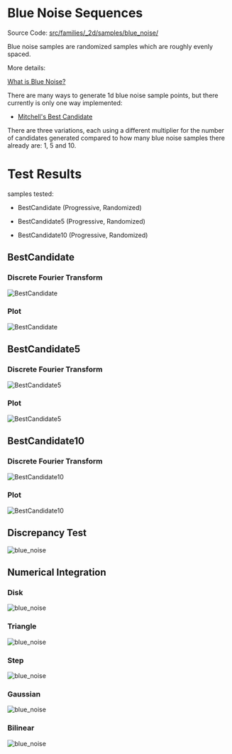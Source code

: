 # Blue Noise Sequences
Source Code: [src/families/_2d/samples/blue_noise/](../../../../src/families/_2d/samples/blue_noise/)

Blue noise samples are randomized samples which are roughly evenly spaced.

More details:
[What is Blue Noise?](../../../../doc/bluenoise.md)  

There are many ways to generate 1d blue noise sample points, but there currently is only one way implemented:
* [Mitchell's Best Candidate](../../../../doc/bestcandidate.md)  

There are three variations, each using a different multiplier for the number of candidates generated compared to how many blue noise samples there already are: 1, 5 and 10.
# Test Results
 samples tested:
* BestCandidate (Progressive, Randomized)
* BestCandidate5 (Progressive, Randomized)
* BestCandidate10 (Progressive, Randomized)
## BestCandidate
### Discrete Fourier Transform
![BestCandidate](../../../_2d/samples/blue_noise/DFT_BestCandidate.png)  
### Plot
![BestCandidate](../../../_2d/samples/blue_noise/MakePlot_BestCandidate.png)  
## BestCandidate5
### Discrete Fourier Transform
![BestCandidate5](../../../_2d/samples/blue_noise/DFT_BestCandidate5.png)  
### Plot
![BestCandidate5](../../../_2d/samples/blue_noise/MakePlot_BestCandidate5.png)  
## BestCandidate10
### Discrete Fourier Transform
![BestCandidate10](../../../_2d/samples/blue_noise/DFT_BestCandidate10.png)  
### Plot
![BestCandidate10](../../../_2d/samples/blue_noise/MakePlot_BestCandidate10.png)  
## Discrepancy Test
![blue_noise](../../../_2d/samples/blue_noise/CalculateDiscrepancy.png)  
## Numerical Integration
### Disk
![blue_noise](../../../_2d/samples/blue_noise/Disk.png)  
### Triangle
![blue_noise](../../../_2d/samples/blue_noise/Triangle.png)  
### Step
![blue_noise](../../../_2d/samples/blue_noise/Step.png)  
### Gaussian
![blue_noise](../../../_2d/samples/blue_noise/Gaussian.png)  
### Bilinear
![blue_noise](../../../_2d/samples/blue_noise/Bilinear.png)  
